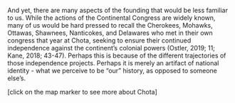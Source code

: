 And yet, there are many aspects of the founding that would be less familiar to us. While the actions of the Continental Congress are widely known, many of us would be hard pressed to recall the Cherokees, Mohawks, Ottawas, Shawnees, Nanticokes, and Delawares who met in their own congress that year at Chota, seeking to ensure their continued independence against the continent’s colonial powers (Ostler, 2019; 11; Kane, 2018; 43-47). Perhaps this is because of the different trajectories of those independence projects. Perhaps it is merely an artifact of national identity - what we perceive to be “our” history, as opposed to someone else’s.

[click on the map marker to see more about Chota]
